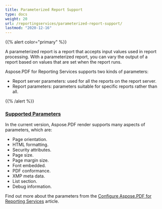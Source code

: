 ```yaml
---
title: Parameterized Report Support
type: docs
weight: 20
url: /reportingservices/parameterized-report-support/
lastmod: "2020-12-16"
---
```


{{% alert color="primary" %}}

A parameterized report is a report that accepts input values used in report processing. With a parameterized report, you can vary the output of a report based on values that are set when the report runs.

Aspose.PDF for Reporting Services supports two kinds of parameters:

- Report server parameters: used for all the reports on the report server.
- Report parameters: parameters suitable for specific reports rather than all.

{{% /alert %}}
### <ins>**Supported Parameters**
In the current version, Aspose.PDF render supports many aspects of parameters, which are:

- Page orientation.
- HTML formatting.
- Security attributes.
- Page size.
- Page margin size.
- Font embedded.
- PDF conformance.
- XMP meta data.
- List section.
- Debug information.

Find out more about the parameters from the [Configure Aspose.PDF for Reporting Services](/pdf/reportingservices/configure-aspose-pdf-for-reporting-services/) article.

